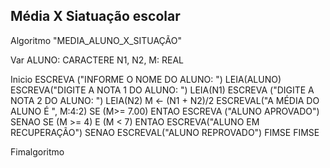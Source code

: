 ## Média X Siatuação escolar
Algoritmo "MEDIA_ALUNO_X_SITUAÇÃO"

Var
   ALUNO: CARACTERE
   N1, N2, M: REAL

Inicio
      ESCREVA ("INFORME O NOME DO ALUNO: ")
      LEIA(ALUNO)
      ESCREVA("DIGITE A NOTA 1 DO ALUNO: ")
      LEIA(N1)
      ESCREVA ("DIGITE A NOTA 2 DO ALUNO: ")
      LEIA(N2)
      M <- (N1 + N2)/2
      ESCREVAL("A MÉDIA DO ALUNO É ", M:4:2)
      SE (M>= 7.00) ENTAO
         ESCREVA ("ALUNO APROVADO")
         SENAO
              SE (M >= 4) E (M < 7) ENTAO
                 ESCREVA("ALUNO EM RECUPERAÇÃO")
              SENAO
                   ESCREVAL("ALUNO REPROVADO")
              FIMSE
      FIMSE


Fimalgoritmo